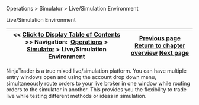 ﻿
Operations > Simulator > Live/Simulation Environment

Live/Simulation Environment

| << [Click to Display Table of Contents](live_simulation_environment.md) >> **Navigation:**     [Operations](operations-1.md) > [Simulator](simulation-1.md) > Live/Simulation Environment | [Previous page](multiple_simulation_accounts-1.md) [Return to chapter overview](simulation-1.md) [Next page](global_simulation_mode-1.md) |
| --- | --- |
NinjaTrader is a true mixed live/simulation platform. You can have multiple entry windows open and using the account drop down menu, simultaneously route orders to your live broker in one window while routing orders to the simulator in another. This provides you the flexibility to trade live while testing different methods or ideas in simulation.
